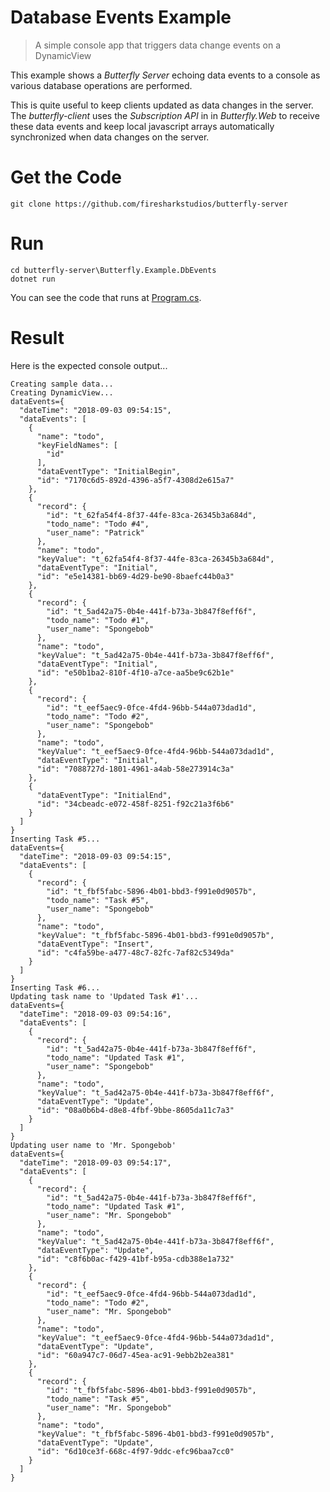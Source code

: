 # Database Events Example

> A simple console app that triggers data change events on a DynamicView

This example shows a *Butterfly Server* echoing data events to a console
as various database operations are performed.

This is quite useful to keep clients updated as data changes in the server. The *butterfly-client*
uses the *Subscription API* in in *Butterfly.Web* to receive these data events and keep
local javascript arrays automatically synchronized when data changes on the server.


# Get the Code

```
git clone https://github.com/firesharkstudios/butterfly-server
```

# Run

```
cd butterfly-server\Butterfly.Example.DbEvents
dotnet run
```

You can see the code that runs at [Program.cs](https://github.com/firesharkstudios/butterfly-server/blob/master/Butterfly.Example.DbEvents/Program.cs).

# Result

Here is the expected console output...

```
Creating sample data...
Creating DynamicView...
dataEvents={
  "dateTime": "2018-09-03 09:54:15",
  "dataEvents": [
    {
      "name": "todo",
      "keyFieldNames": [
        "id"
      ],
      "dataEventType": "InitialBegin",
      "id": "7170c6d5-892d-4396-a5f7-4308d2e615a7"
    },
    {
      "record": {
        "id": "t_62fa54f4-8f37-44fe-83ca-26345b3a684d",
        "todo_name": "Todo #4",
        "user_name": "Patrick"
      },
      "name": "todo",
      "keyValue": "t_62fa54f4-8f37-44fe-83ca-26345b3a684d",
      "dataEventType": "Initial",
      "id": "e5e14381-bb69-4d29-be90-8baefc44b0a3"
    },
    {
      "record": {
        "id": "t_5ad42a75-0b4e-441f-b73a-3b847f8eff6f",
        "todo_name": "Todo #1",
        "user_name": "Spongebob"
      },
      "name": "todo",
      "keyValue": "t_5ad42a75-0b4e-441f-b73a-3b847f8eff6f",
      "dataEventType": "Initial",
      "id": "e50b1ba2-810f-4f10-a7ce-aa5be9c62b1e"
    },
    {
      "record": {
        "id": "t_eef5aec9-0fce-4fd4-96bb-544a073dad1d",
        "todo_name": "Todo #2",
        "user_name": "Spongebob"
      },
      "name": "todo",
      "keyValue": "t_eef5aec9-0fce-4fd4-96bb-544a073dad1d",
      "dataEventType": "Initial",
      "id": "7088727d-1801-4961-a4ab-58e273914c3a"
    },
    {
      "dataEventType": "InitialEnd",
      "id": "34cbeadc-e072-458f-8251-f92c21a3f6b6"
    }
  ]
}
Inserting Task #5...
dataEvents={
  "dateTime": "2018-09-03 09:54:15",
  "dataEvents": [
    {
      "record": {
        "id": "t_fbf5fabc-5896-4b01-bbd3-f991e0d9057b",
        "todo_name": "Task #5",
        "user_name": "Spongebob"
      },
      "name": "todo",
      "keyValue": "t_fbf5fabc-5896-4b01-bbd3-f991e0d9057b",
      "dataEventType": "Insert",
      "id": "c4fa59be-a477-48c7-82fc-7af82c5349da"
    }
  ]
}
Inserting Task #6...
Updating task name to 'Updated Task #1'...
dataEvents={
  "dateTime": "2018-09-03 09:54:16",
  "dataEvents": [
    {
      "record": {
        "id": "t_5ad42a75-0b4e-441f-b73a-3b847f8eff6f",
        "todo_name": "Updated Task #1",
        "user_name": "Spongebob"
      },
      "name": "todo",
      "keyValue": "t_5ad42a75-0b4e-441f-b73a-3b847f8eff6f",
      "dataEventType": "Update",
      "id": "08a0b6b4-d8e8-4fbf-9bbe-8605da11c7a3"
    }
  ]
}
Updating user name to 'Mr. Spongebob'
dataEvents={
  "dateTime": "2018-09-03 09:54:17",
  "dataEvents": [
    {
      "record": {
        "id": "t_5ad42a75-0b4e-441f-b73a-3b847f8eff6f",
        "todo_name": "Updated Task #1",
        "user_name": "Mr. Spongebob"
      },
      "name": "todo",
      "keyValue": "t_5ad42a75-0b4e-441f-b73a-3b847f8eff6f",
      "dataEventType": "Update",
      "id": "c8f6b0ac-f429-41bf-b95a-cdb388e1a732"
    },
    {
      "record": {
        "id": "t_eef5aec9-0fce-4fd4-96bb-544a073dad1d",
        "todo_name": "Todo #2",
        "user_name": "Mr. Spongebob"
      },
      "name": "todo",
      "keyValue": "t_eef5aec9-0fce-4fd4-96bb-544a073dad1d",
      "dataEventType": "Update",
      "id": "60a947c7-06d7-45ea-ac91-9ebb2b2ea381"
    },
    {
      "record": {
        "id": "t_fbf5fabc-5896-4b01-bbd3-f991e0d9057b",
        "todo_name": "Task #5",
        "user_name": "Mr. Spongebob"
      },
      "name": "todo",
      "keyValue": "t_fbf5fabc-5896-4b01-bbd3-f991e0d9057b",
      "dataEventType": "Update",
      "id": "6d10ce3f-668c-4f97-9ddc-efc96baa7cc0"
    }
  ]
}
```